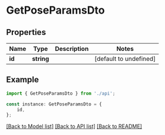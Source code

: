 # GetPoseParamsDto


## Properties

Name | Type | Description | Notes
------------ | ------------- | ------------- | -------------
**id** | **string** |  | [default to undefined]

## Example

```typescript
import { GetPoseParamsDto } from './api';

const instance: GetPoseParamsDto = {
    id,
};
```

[[Back to Model list]](../README.md#documentation-for-models) [[Back to API list]](../README.md#documentation-for-api-endpoints) [[Back to README]](../README.md)
